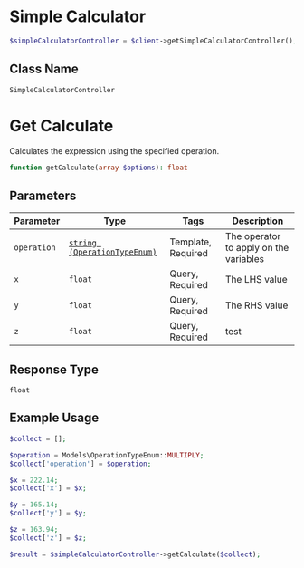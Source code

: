 # Simple Calculator

```php
$simpleCalculatorController = $client->getSimpleCalculatorController();
```

## Class Name

`SimpleCalculatorController`


# Get Calculate

Calculates the expression using the specified operation.

```php
function getCalculate(array $options): float
```

## Parameters

| Parameter | Type | Tags | Description |
|  --- | --- | --- | --- |
| `operation` | [`string (OperationTypeEnum)`](../../doc/models/operation-type-enum.md) | Template, Required | The operator to apply on the variables |
| `x` | `float` | Query, Required | The LHS value |
| `y` | `float` | Query, Required | The RHS value |
| `z` | `float` | Query, Required | test |

## Response Type

`float`

## Example Usage

```php
$collect = [];

$operation = Models\OperationTypeEnum::MULTIPLY;
$collect['operation'] = $operation;

$x = 222.14;
$collect['x'] = $x;

$y = 165.14;
$collect['y'] = $y;

$z = 163.94;
$collect['z'] = $z;

$result = $simpleCalculatorController->getCalculate($collect);
```

